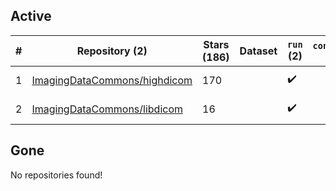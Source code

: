 ## Active
| # | Repository (2) | Stars (186) | Dataset | `run` (2) | `containers-run` | Last Modified |
| --- | --- | --- | --- | --- | --- | --- |
| 1 | [ImagingDataCommons/highdicom](https://github.com/ImagingDataCommons/highdicom) | 170 |  | :heavy_check_mark: |  | 2024-09-23 23:31:56+00:00 |
| 2 | [ImagingDataCommons/libdicom](https://github.com/ImagingDataCommons/libdicom) | 16 |  | :heavy_check_mark: |  | 2024-09-12 15:45:51+00:00 |

## Gone
No repositories found!
